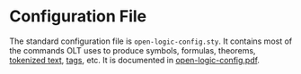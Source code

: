 # Configuration File

The standard configuration file is `open-logic-config.sty`. It contains most of the commands OLT uses to produce symbols, formulas, theorems, [tokenized text](./tokenized-text.md), [tags](./tags.md), etc. It is documented in [open-logic-config.pdf](http://builds.openlogicproject.org/open-logic-config.pdf).

